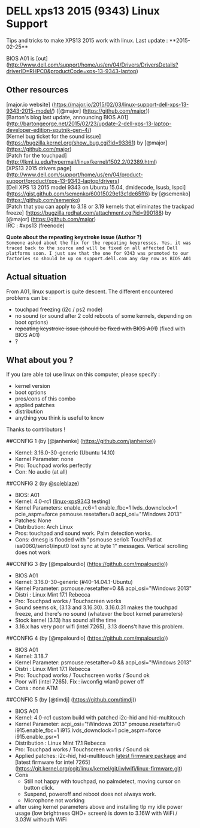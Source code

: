 <h1>DELL xps13 2015 (9343) Linux Support</h1>
Tips and tricks to make XPS13 2015 work with linux.  
Last update : **2015-02-25**

BIOS A01 is [out] (http://www.dell.com/support/home/us/en/04/Drivers/DriversDetails?driverID=RHPC0&productCode=xps-13-9343-laptop)

## Other resources
[major.io website] (https://major.io/2015/02/03/linux-support-dell-xps-13-9343-2015-model/) ([@major] (https://github.com/major))  
[Barton's blog last update, announcing BIOS A01] (http://bartongeorge.net/2015/02/23/update-2-dell-xps-13-laptop-developer-edition-sputnik-gen-4/)  
[Kernel bug ticket for the sound issue] (https://bugzilla.kernel.org/show_bug.cgi?id=93361) by [@major] (https://github.com/major)    
[Patch for the touchpad] (http://lkml.iu.edu/hypermail/linux/kernel/1502.2/02389.html)  
[XPS13 2015 drivers page] (http://www.dell.com/support/home/us/en/04/product-support/product/xps-13-9343-laptop/drivers)  
[Dell XPS 13 2015 model 9343 on Ubuntu 15.04, dmidecode, lsusb, lspci] (https://gist.github.com/semenko/60015029e13c1de65ff6) by [@semenko] (https://github.com/semenko)  
[Patch that you can apply to 3.18 or 3.19 kernels that eliminates the trackpad freeze] (https://bugzilla.redhat.com/attachment.cgi?id=990188) by [@major] (https://github.com/major)  
IRC : #xps13 (freenode)

**Quote about the repeating keystroke issue (Author ?)**  
``Someone asked about the fix for the repeating keypresses. Yes, it was traced back to the source and will be fixed on all affected Dell platforms soon. I just saw that the one for 9343 was promoted to our factories so should be up on support.dell.com any day now as BIOS A01``

## Actual situation
From A01, linux support is quite descent. The different encountered problems can be :
 - touchpad freezing (i2c / ps2 mode)
 - no sound (or sound after 2 cold reboots of some kernels, depending on boot options)
 - ~~repeating keystroke issue (should be fixed with BIOS A01)~~ (fixed with BIOS A01)
 - ?
 
## What about you ?
If you (are able to) use linux on this computer, please specify :
 - kernel version
 - boot options
 - pros/cons of this combo
 - applied patches
 - distribution
 - anything you think is useful to know  
 
Thanks to contributors !
 
##CONFIG 1  (by [@janhenke] (https://github.com/janhenke))
 * Kernel: 3.16.0-30-generic (Ubuntu 14.10)
 * Kernel Parameter: none
 * Pro: Touchpad works perfectly
 * Con: No audio (at all)

##CONFIG 2 (by [@soleblaze](https://github.com/soleblaze))
 * BIOS: A01
 * Kernel: 4.0-rc1 ([linux-xps9343](https://github.com/soleblaze/linux-xps13-9343/tree/testing) testing)
 * Kernel Parameters: enable_rc6=1 enable_fbc=1 lvds_downclock=1 pcie_aspm=force  psmouse.resetafter=0 acpi_osi="!Windows 2013"
 * Patches: None
 * Distribution: Arch Linux
 * Pros: touchpad and sound work.  Palm detection works.
 * Cons: dmesg is flooded with "psmouse serio1: TouchPad at isa0060/serio1/input0 lost sync at byte 1" messages.  Vertical scrolling does not work

##CONFIG 3  (by [@mpalourdio] (https://github.com/mpalourdio))
 * BIOS A01
 * Kernel: 3.16.0-30-generic (#40-14.04.1-Ubuntu)
 * Kernel Parameter: psmouse.resetafter=0 && acpi_osi="!Windows 2013"
 * Distri : Linux Mint 17.1 Rebecca
 * Pro: Touchpad works / Touchscreen works
 * Sound seems ok, (3.13 and 3.16.30). 3.16.0.31 makes the touchpad freeze, and there's no sound (whatever the boot kernel parameters)
 * Stock kernel (3.13) has sound all the time
 * 3.16.x has very poor wifi (intel 7265), 3.13 doens't have this problem.

##CONFIG 4  (by [@mpalourdio] (https://github.com/mpalourdio))
 * BIOS A01
 * Kernel: 3.18.7
 * Kernel Parameter: psmouse.resetafter=0 && acpi_osi="!Windows 2013"
 * Distri : Linux Mint 17.1 Rebecca
 * Pro: Touchpad works / Touchscreen works / Sound ok
 * Poor wifi (intel 7265). Fix : iwconfig wlan0 power off
 * Cons : none ATM

##CONFIG 5  (by [@timdj] (https://github.com/timdj))
 * BIOS A01
 * Kernel: 4.0-rc1 custom build with patched i2c-hid and hid-multitouch
 * Kernel Parameter: acpi_osi="!Windows 2013" pmouse.resetafter=0 i915.enable_fbc=1 i915.lvds_downclock=1 pcie_aspm=force i915.enable_psr=1
 * Distribution : Linux Mint 17.1 Rebecca
 * Pro: Touchpad works / Touchscreen works / Sound ok
 * Applied patches: i2c-hid, hid-multitouch [latest firmware package](https://git.kernel.org/cgit/linux/kernel/git/firmware/linux-firmware.git) and [latest firmware for intel 7265] (https://git.kernel.org/cgit/linux/kernel/git/iwlwifi/linux-firmware.git)
 * Cons
   - Still not happy with touchpad, no palmdetect, moving cursor on button click.
   - Suspend, poweroff and reboot does not always work.
   - Microphone not working
 * after using kernel parameters above and installing tlp my idle power usage (low brightness QHD+ screen) is down to 3.16W with WiFi / 3.03W withouth WiFi
